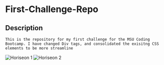 # First-Challenge-Repo

## Description
    This is the repository for my first challenge for the MSU Coding Bootcamp. I have changed Div tags, and consolidated the exisitng CSS elements to be more streamline
![Horiseon 1](https://github.com/Morinc35/First-Challenge-Repo/assets/133377464/25356ede-c2b2-489e-a611-c5389a24a4bf)
![Horiseon 2](https://github.com/Morinc35/First-Challenge-Repo/assets/133377464/0ad0ede5-c101-496e-a6ea-527670799681)
